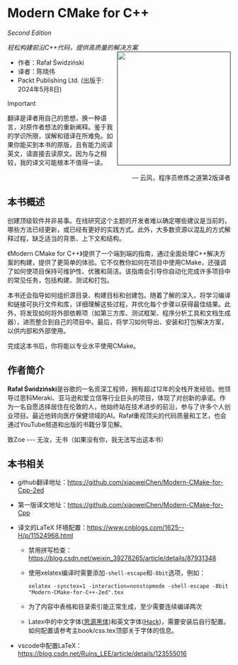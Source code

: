 # Modern CMake for C++  
*Second Edition*  

*轻松构建前沿C++代码，提供高质量的解决方案*<a href=""><img src="cover.png" height="256px" align="right"></a>

* 作者：Rafał Świdziński  
* 译者：陈晓伟
* Packt Publishing Ltd. (出版于: 2024年5月8日)

> [!IMPORTANT]
> 翻译是译者用自己的思想，换一种语言，对原作者想法的重新阐释。鉴于我的学识所限，误解和错译在所难免。如果你能买到本书的原版，且有能力阅读英文，请直接去读原文。因为与之相较，我的译文可能根本不值得一读。
>
> <p align="right"> — 云风，程序员修炼之道第2版译者</p>

## 本书概述

创建顶级软件并非易事。在线研究这个主题的开发者难以确定哪些建议是当前的，哪些方法已经更新，或已经有更好的实践方式。此外，大多数资源以混乱的方式解释过程，缺乏适当的背景、上下文和结构。

《Modern CMake for C++》提供了一个端到端的指南，通过全面处理C++解决方案的构建，提供了更简单的体验。它不仅教你如何在项目中使用CMake，还强调了如何使项目保持可维护性、优雅和简洁。该指南会引导你自动化完成许多项目中的常见任务，包括构建、测试和打包。

本书还会指导如何组织源目录、构建目标和创建包。随着了解的深入，将学习编译和链接可执行文件和库，详细理解这些过程，并优化每个步骤以获得最佳结果。此外，将发现如何将外部依赖项（如第三方库、测试框架、程序分析工具和文档生成器），进而整合到自己的项目中。最后，将学习如何导出、安装和打包解决方案，以供内部和外部使用。

完成这本书后，你将能以专业水平使用CMake。



## 作者简介

**Rafał Świdziński**是谷歌的一名资深工程师，拥有超过12年的全栈开发经验。他领导过思科Meraki、亚马逊和爱立信等行业巨头的项目，体现了对创新的承诺。作为一名自愿选择居住在伦敦的人，他始终站在技术进步的前沿，参与了许多个人创业项目。最近他转向医疗保健领域的AI。Rafał重视顶尖的代码质量和工艺，也会通过YouTube频道和出版的书籍分享见解。

致Zoe --- 无汝，无书（如果没有你，我无法写出这本书）



## 本书相关

* github翻译地址：https://github.com/xiaoweiChen/Modern-CMake-for-Cpp-2ed

* 第一版译文地址：https://github.com/xiaoweiChen/Modern-CMake-for-Cpp

* 译文的LaTeX 环境配置：https://www.cnblogs.com/1625--H/p/11524968.html

  * 禁用拼写检查：https://blog.csdn.net/weixin_39278265/article/details/87931348

  * 使用xelatex编译时需要添加`-shell-escape`和`-8bit`选项，例如：

    `xelatex -synctex=1 -interaction=nonstopmode -shell-escape -8bit "Modern-CMake-for-C++-2ed".tex`

  * 为了内容中表格和目录索引能正常生成，至少需要连续编译两次

  * Latex中的中文字体([思源黑体](https://github.com/adobe-fonts/source-han-sans))和英文字体([Hack](https://github.com/source-foundry/Hack-windows-installer/releases/tag/v1.6.0))，需要安装后自行配置。如何配置请参考主book/css.tex顶部关于字体的信息。

* vscode中配置LaTeX：https://blog.csdn.net/Ruins_LEE/article/details/123555016

